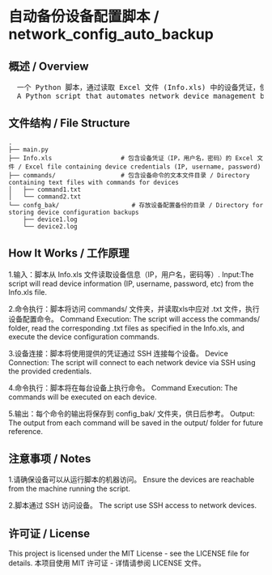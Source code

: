 # 自动备份设备配置脚本 / network_config_auto_backup

## 概述 / Overview
<pre>
  一个 Python 脚本，通过读取 Excel 文件 (Info.xls) 中的设备凭证，使用 SSH 连接每个设备，并执行 commands 文件夹下的文本命令文件。执行结果将被保存，以便日后查看或备份。
  A Python script that automates network device management by reading device credentials from an Excel file (Info.xls), connecting to each device via SSH, and executing commands from text files in the commands folder.
</pre>
## 文件结构 / File Structure
    .
    ├── main.py
    ├── Info.xls                   # 包含设备凭证（IP，用户名，密码）的 Excel 文件 / Excel file containing device credentials (IP, username, password)
    ├── commands/                  # 包含设备命令的文本文件目录 / Directory containing text files with commands for devices
    │   ├── command1.txt
    │   └── command2.txt
    └── confg_bak/                    # 存放设备配置备份的目录 / Directory for storing device configuration backups
        ├── device1.log
        └── device2.log

## How It Works / 工作原理
1.输入：脚本从 Info.xls 文件读取设备信息（IP，用户名，密码等）.
  Input:The script will read device information (IP, username, password, etc) from the Info.xls file.

2.命令执行：脚本将访问 commands/ 文件夹，并读取xls中应对 .txt 文件，执行设备配置命令。
  Command Execution: The script will access the commands/ folder, read the corresponding .txt files as specified in the Info.xls, and execute the device configuration commands.

3.设备连接：脚本将使用提供的凭证通过 SSH 连接每个设备。
  Device Connection: The script will connect to each network device via SSH using the provided credentials.

4.命令执行：脚本将在每台设备上执行命令。
  Command Execution: The commands will be executed on each device.

5.输出：每个命令的输出将保存到 config_bak/ 文件夹，供日后参考。
  Output: The output from each command will be saved in the output/ folder for future reference.

## 注意事项 / Notes 

  1.请确保设备可以从运行脚本的机器访问。 
    Ensure the devices are reachable from the machine running the script.

  2.脚本通过 SSH 访问设备。
    The script use SSH access to network devices.

## 许可证 / License 
  This project is licensed under the MIT License - see the LICENSE file for details.
  本项目使用 MIT 许可证 - 详情请参阅 LICENSE 文件。



